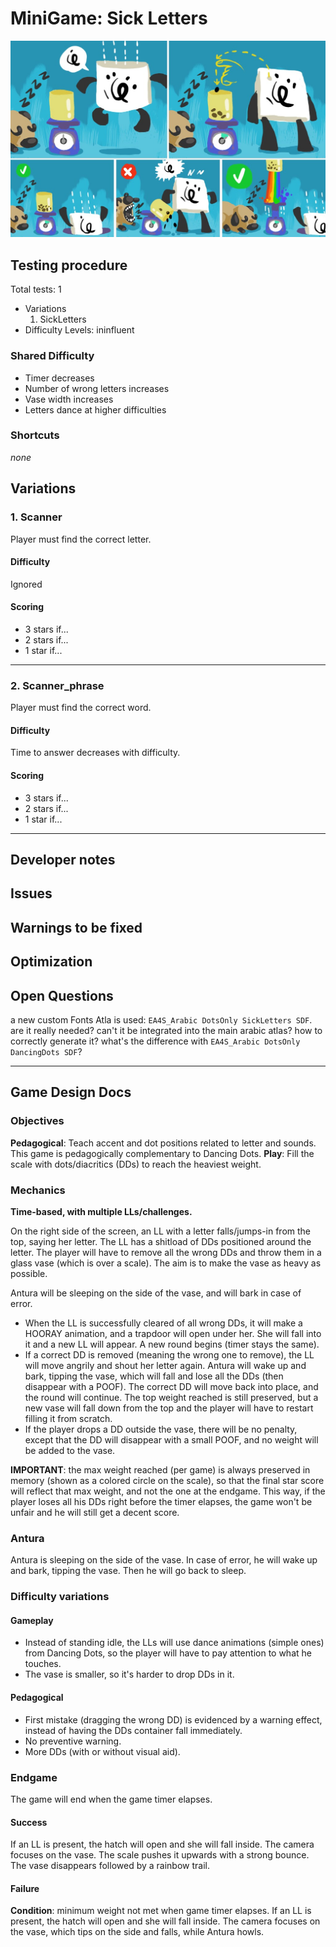 # MiniGame: Sick Letters

![](images/SickLetters.jpg)

## Testing procedure
Total tests: 1
- Variations
    1. SickLetters
- Difficulty Levels: ininfluent

### Shared Difficulty
- Timer decreases
- Number of wrong letters increases
- Vase width increases
- Letters dance at higher difficulties


### Shortcuts
_none_

## Variations
### 1. Scanner
Player must find the correct letter.

#### Difficulty
Ignored

#### Scoring
- 3 stars if...
- 2 stars if...
- 1 star if...
---
### 2. Scanner_phrase
Player must find the correct word.

#### Difficulty
Time to answer decreases with difficulty.

#### Scoring
- 3 stars if...
- 2 stars if...
- 1 star if...
---
## Developer notes

## Issues

## Warnings to be fixed

## Optimization

## Open Questions
a new custom Fonts Atla is used: `EA4S_Arabic DotsOnly SickLetters SDF`. are it really needed? can't it be integrated into the main arabic atlas?
how to correctly generate it?
what's the difference with `EA4S_Arabic DotsOnly DancingDots SDF`?

---

## Game Design Docs

### Objectives

**Pedagogical**: Teach accent and dot positions related to letter and sounds. This game is pedagogically complementary to Dancing Dots.
**Play**: Fill the scale with dots/diacritics (DDs) to reach the heaviest weight.

### Mechanics

**Time-based, with multiple LLs/challenges.**

On the right side of the screen, an LL with a letter falls/jumps-in from the top, saying her letter. The LL has a shitload of DDs positioned around the letter. The player will have to remove all the wrong DDs and throw them in a glass vase (which is over a scale). The aim is to make the vase as heavy as possible.

Antura will be sleeping on the side of the vase, and will bark in case of error.

- When the LL is successfully cleared of all wrong DDs, it will make a HOORAY animation, and a trapdoor will open under her. She will fall into it and a new LL will appear. A new round begins (timer stays the same).
- If a correct DD is removed (meaning the wrong one to remove), the LL will move angrily and shout her letter again. Antura will wake up and bark, tipping the vase, which will fall and lose all the DDs (then disappear with a POOF). The correct DD will move back into place, and the round will continue. The top weight reached is still preserved, but a new vase will fall down from the top and the player will have to restart filling it from scratch.
- If the player drops a DD outside the vase, there will be no penalty, except that the DD will disappear with a small POOF, and no weight will be added to the vase.

**IMPORTANT**: the max weight reached (per game) is always preserved in memory (shown as a colored circle on the scale), so that the final star score will reflect that max weight, and not the one at the endgame. This way, if the player loses all his DDs right before the timer elapses, the game won't be unfair and he will still get a decent score.

### Antura

Antura is sleeping on the side of the vase. In case of error, he will wake up and bark, tipping the vase. Then he will go back to sleep.

### Difficulty variations
#### Gameplay

- Instead of standing idle, the LLs will use dance animations (simple ones) from Dancing Dots, so the player will have to pay attention to what he touches.
- The vase is smaller, so it's harder to drop DDs in it.

#### Pedagogical

- First mistake (dragging the wrong DD) is evidenced by a warning effect, instead of having the DDs container fall immediately.
- No preventive warning.
- More DDs (with or without visual aid).

### Endgame

The game will end when the game timer elapses.

#### Success

If an LL is present, the hatch will open and she will fall inside.
The camera focuses on the vase. The scale pushes it upwards with a strong bounce. The vase disappears followed by a rainbow trail.

#### Failure

**Condition**: minimum weight not met when game timer elapses.
If an LL is present, the hatch will open and she will fall inside.
The camera focuses on the vase, which tips on the side and falls, while Antura howls.
